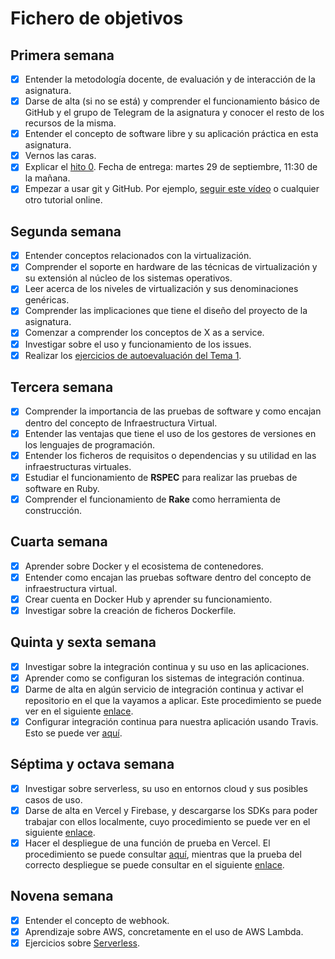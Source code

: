 # Fichero de objetivos

## Primera semana

- [x] Entender la metodología docente, de evaluación y de interacción de la asignatura.
- [x] Darse de alta (si no se está) y comprender el funcionamiento básico de GitHub y el grupo de Telegram de la asignatura y conocer el resto de los recursos de la misma.
- [x] Entender el concepto de software libre y su aplicación práctica en esta asignatura.
- [x] Vernos las caras.
- [x] Explicar el [hito 0](http://jj.github.io/IV/documentos/proyecto/0.Repositorio). Fecha de entrega: martes 29 de septiembre, 11:30 de la mañana.
- [x] Empezar a usar git y GitHub. Por ejemplo, [seguir este vídeo](https://www.youtube.com/watch?v=gmXyJI01qa8) o cualquier otro tutorial online.

## Segunda semana

- [X] Entender conceptos relacionados con la virtualización.
- [X] Comprender el soporte en hardware de las técnicas de virtualización y su extensión al núcleo de los sistemas operativos.
- [X] Leer acerca de los niveles de virtualización y sus denominaciones genéricas.
- [X] Comprender las implicaciones que tiene el diseño del proyecto de la asignatura.
- [X] Comenzar a comprender los conceptos de X as a service.
- [X] Investigar sobre el uso y funcionamiento de los issues.
- [X] Realizar los [ejercicios de autoevaluación del Tema 1](https://github.com/joseegc10/ejercicios-IV/blob/master/Tema%201/ejercicios.md).

## Tercera semana

- [X] Comprender la importancia de las pruebas de software y como encajan dentro del concepto de Infraestructura Virtual.
- [X] Entender las ventajas que tiene el uso de los gestores de versiones en los lenguajes de programación.
- [X] Entender los ficheros de requisitos o dependencias y su utilidad en las infraestructuras virtuales.
- [X] Estudiar el funcionamiento de **RSPEC** para realizar las pruebas de software en Ruby.
- [X] Comprender el funcionamiento de **Rake** como herramienta de construcción.

## Cuarta semana

- [X] Aprender sobre Docker y el ecosistema de contenedores.
- [X] Entender como encajan las pruebas software dentro del concepto de infraestructura virtual.
- [X] Crear cuenta en Docker Hub y aprender su funcionamiento.
- [X] Investigar sobre la creación de ficheros Dockerfile.

## Quinta y sexta semana

- [X] Investigar sobre la integración continua y su uso en las aplicaciones.
- [X] Aprender como se configuran los sistemas de integración continua.
- [X] Darme de alta en algún servicio de integración continua y activar el repositorio en el que la vayamos a aplicar. Este procedimiento se puede ver en el siguiente [enlace](https://github.com/joseegc10/ejercicios-IV/blob/master/Tema%20CI/ejercicio9.md).
- [X] Configurar integración continua para nuestra aplicación usando Travis. Esto se puede ver [aquí](https://github.com/joseegc10/ejercicios-IV/blob/master/Tema%20CI/ejercicio10.md).

## Séptima y octava semana

- [X] Investigar sobre serverless, su uso en entornos cloud y sus posibles casos de uso.
- [X] Darse de alta en Vercel y Firebase, y descargarse los SDKs para poder trabajar con ellos localmente, cuyo procedimiento se puede ver en el siguiente [enlace](https://github.com/joseegc10/ejercicios-IV/blob/master/Tema%20Serverless/serverless.md#ejercicio-1-darse-de-alta-en-vercel-y-firebase-y-descargarse-los-sdks-para-poder-trabajar-con-ellos-localmente).
- [X] Hacer el despliegue de una función de prueba en Vercel. El procedimiento se puede consultar [aquí](https://github.com/joseegc10/ejercicios-IV/blob/master/Tema%20Serverless/serverless.md#ejercicio-2-tomar-alguna-de-las-funciones-de-prueba-de-vercel-y-hacer-despliegues-de-prueba-con-el-mismo), mientras que la prueba del correcto despliegue se puede consultar en el siguiente [enlace](https://test-vercel-ochre.vercel.app/api/date).

## Novena semana

- [X] Entender el concepto de webhook.
- [X] Aprendizaje sobre AWS, concretamente en el uso de AWS Lambda.
- [X] Ejercicios sobre [Serverless](https://github.com/joseegc10/ejercicios-IV/blob/master/Tema%20Serverless/serverless.md).